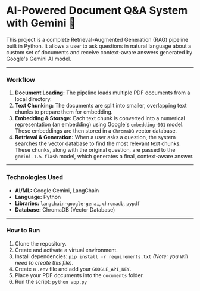 # AI-Powered Document Q&A System with Gemini 🤖

This project is a complete Retrieval-Augmented Generation (RAG) pipeline built in Python. It allows a user to ask questions in natural language about a custom set of documents and receive context-aware answers generated by Google's Gemini AI model.

---
### Workflow

1.  **Document Loading:** The pipeline loads multiple PDF documents from a local directory.
2.  **Text Chunking:** The documents are split into smaller, overlapping text chunks to prepare them for embedding.
3.  **Embedding & Storage:** Each text chunk is converted into a numerical representation (an embedding) using Google's `embedding-001` model. These embeddings are then stored in a `ChromaDB` vector database.
4.  **Retrieval & Generation:** When a user asks a question, the system searches the vector database to find the most relevant text chunks. These chunks, along with the original question, are passed to the `gemini-1.5-flash` model, which generates a final, context-aware answer.

---
### Technologies Used

* **AI/ML:** Google Gemini, LangChain
* **Language:** Python
* **Libraries:** `langchain-google-genai`, `chromadb`, `pypdf`
* **Database:** ChromaDB (Vector Database)

---
### How to Run

1.  Clone the repository.
2.  Create and activate a virtual environment.
3.  Install dependencies: `pip install -r requirements.txt` *(Note: you will need to create this file)*.
4.  Create a `.env` file and add your `GOOGLE_API_KEY`.
5.  Place your PDF documents into the `documents` folder.
6.  Run the script: `python app.py`